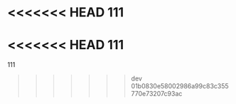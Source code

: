 <<<<<<< HEAD
111
=======
<<<<<<< HEAD
111
=======
111
>>>>>>> dev
>>>>>>> 01b0830e58002986a99c83c355770e73207c93ac
